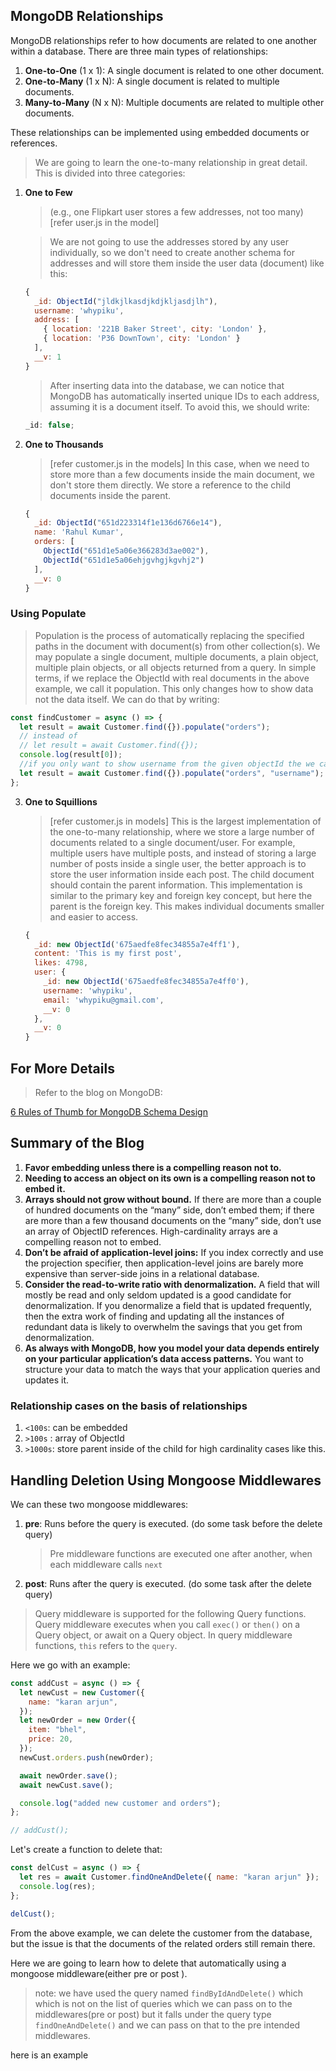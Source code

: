 ## MongoDB Relationships

MongoDB relationships refer to how documents are related to one another within a database. There are three main types of relationships:

1. **One-to-One** (1 x 1): A single document is related to one other document.
2. **One-to-Many** (1 x N): A single document is related to multiple documents.
3. **Many-to-Many** (N x N): Multiple documents are related to multiple other documents.

These relationships can be implemented using embedded documents or references.

> We are going to learn the one-to-many relationship in great detail.
> This is divided into three categories:

1. **One to Few**

   > (e.g., one Flipkart user stores a few addresses, not too many) [refer user.js in the model]

   > We are not going to use the addresses stored by any user individually, so we don't need to create another schema for addresses and will store them inside the user data (document) like this:

   ```javascript
   {
     _id: ObjectId("jldkjlkasdjkdjkljasdjlh"),
     username: 'whypiku',
     address: [
       { location: '221B Baker Street', city: 'London' },
       { location: 'P36 DownTown', city: 'London' }
     ],
     __v: 1
   }
   ```

   > After inserting data into the database, we can notice that MongoDB has automatically inserted unique IDs to each address, assuming it is a document itself. To avoid this, we should write:

   ```javascript
   _id: false;
   ```

2. **One to Thousands**

   > [refer customer.js in the models]
   > In this case, when we need to store more than a few documents inside the main document, we don't store them directly. We store a reference to the child documents inside the parent.

   ```javascript
   {
     _id: ObjectId("651d223314f1e136d6766e14"),
     name: 'Rahul Kumar',
     orders: [
       ObjectId("651d1e5a06e366283d3ae002"),
       ObjectId("651d1e5a06ehjgvhgjkgvhj2")
     ],
     __v: 0
   }
   ```

### Using Populate

> Population is the process of automatically replacing the specified paths in the document with document(s) from other collection(s). We may populate a single document, multiple documents, a plain object, multiple plain objects, or all objects returned from a query. In simple terms, if we replace the ObjectId with real documents in the above example, we call it population.
> This only changes how to show data not the data itself.
> We can do that by writing:

```javascript
const findCustomer = async () => {
  let result = await Customer.find({}).populate("orders");
  // instead of
  // let result = await Customer.find({});
  console.log(result[0]);
  //if you only want to show username from the given objectId the we can write this
  let result = await Customer.find({}).populate("orders", "username");
};
```

3. **One to Squillions**

   > [refer customer.js in models]
   > This is the largest implementation of the one-to-many relationship, where we store a large number of documents related to a single document/user. For example, multiple users have multiple posts, and instead of storing a large number of posts inside a single user, the better approach is to store the user information inside each post. The child document should contain the parent information. This implementation is similar to the primary key and foreign key concept, but here the parent is the foreign key. This makes individual documents smaller and easier to access.

   ```javascript
   {
     _id: new ObjectId('675aedfe8fec34855a7e4ff1'),
     content: 'This is my first post',
     likes: 4798,
     user: {
       _id: new ObjectId('675aedfe8fec34855a7e4ff0'),
       username: 'whypiku',
       email: 'whypiku@gmail.com',
       __v: 0
     },
     __v: 0
   }
   ```

## For More Details

> Refer to the blog on MongoDB:

[6 Rules of Thumb for MongoDB Schema Design](https://www.mongodb.com/blog/post/6-rules-of-thumb-for-mongodb-schema-design)

## Summary of the Blog

1. **Favor embedding unless there is a compelling reason not to.**
2. **Needing to access an object on its own is a compelling reason not to embed it.**
3. **Arrays should not grow without bound.** If there are more than a couple of hundred documents on the “many” side, don’t embed them; if there are more than a few thousand documents on the “many” side, don’t use an array of ObjectID references. High-cardinality arrays are a compelling reason not to embed.
4. **Don’t be afraid of application-level joins:** If you index correctly and use the projection specifier, then application-level joins are barely more expensive than server-side joins in a relational database.
5. **Consider the read-to-write ratio with denormalization.** A field that will mostly be read and only seldom updated is a good candidate for denormalization. If you denormalize a field that is updated frequently, then the extra work of finding and updating all the instances of redundant data is likely to overwhelm the savings that you get from denormalization.
6. **As always with MongoDB, how you model your data depends entirely on your particular application’s data access patterns.** You want to structure your data to match the ways that your application queries and updates it.

### Relationship cases on the basis of relationships

1.  `<100s`: can be embedded
2.  `>100s` : array of ObjectId
3.  `>1000s`: store parent inside of the child for high cardinality cases like this.

## Handling Deletion Using Mongoose Middlewares

We can these two mongoose middlewares:

1. **pre**: Runs before the query is executed. (do some task before the delete query)
   > Pre middleware functions are executed one after another, when each middleware calls `next`
2. **post**: Runs after the query is executed. (do some task after the delete query)

> Query middleware is supported for the following Query functions. Query middleware executes when you call `exec()` or `then()` on a Query object, or await on a Query object. In query middleware functions, `this` refers to the `query`.

Here we go with an example:

```javascript
const addCust = async () => {
  let newCust = new Customer({
    name: "karan arjun",
  });
  let newOrder = new Order({
    item: "bhel",
    price: 20,
  });
  newCust.orders.push(newOrder);

  await newOrder.save();
  await newCust.save();

  console.log("added new customer and orders");
};

// addCust();
```

Let's create a function to delete that:

```javascript
const delCust = async () => {
  let res = await Customer.findOneAndDelete({ name: "karan arjun" });
  console.log(res);
};

delCust();
```

From the above example, we can delete the customer from the database, but the issue is that the documents of the related orders still remain there.

Here we are going to learn how to delete that automatically using a mongoose middleware(either pre or post ).

>note: we have used the query named `findByIdAndDelete()` which which is not on the list of queries which we can pass on to the middlewares(pre or post) 
>but it falls under the query type `findOneAndDelete()` and we can pass on that to the pre intended middlewares.

here is an example
```javascript
